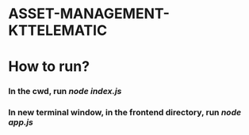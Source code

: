 # ASSET-MANAGEMENT-KTTELEMATIC
<h1>How to run?</h1>
<h3>In the cwd, run <i>node index.js</i></h3>
<h3>In new terminal window,  in the frontend directory, run <i>node app.js</i></h3>
